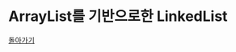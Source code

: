 # ArrayList를 기반으로한 LinkedList

[돌아가기](!https://github.com/BinSin/Interview_Question/tree/master/DataStructure)